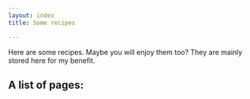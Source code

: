 ```yaml
---
layout: index
title: Some recipes

---
```


Here are some recipes. Maybe you will enjoy them too? They are mainly stored here for my benefit.

## A list of pages:
